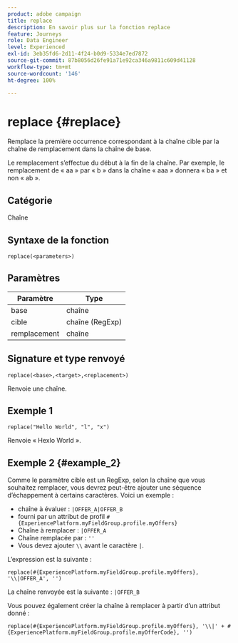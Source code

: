 ```yaml
---
product: adobe campaign
title: replace
description: En savoir plus sur la fonction replace
feature: Journeys
role: Data Engineer
level: Experienced
exl-id: 3eb35fd6-2d11-4f24-b0d9-5334e7ed7872
source-git-commit: 87b8056d26fe91a71e92ca346a9811c609d41128
workflow-type: tm+mt
source-wordcount: '146'
ht-degree: 100%

---
```


# replace {#replace}

Remplace la première occurrence correspondant à la chaîne cible par la chaîne de remplacement dans la chaîne de base.

Le remplacement s’effectue du début à la fin de la chaîne. Par exemple, le remplacement de « aa » par « b » dans la chaîne « aaa » donnera « ba » et non « ab ».

## Catégorie

Chaîne

## Syntaxe de la fonction

`replace(<parameters>)`

## Paramètres

| Paramètre | Type |
|-----------|--------------|
| base | chaîne |
| cible | chaîne (RegExp) |
| remplacement | chaîne |

## Signature et type renvoyé

`replace(<base>,<target>,<replacement>)`

Renvoie une chaîne.

## Exemple 1

`replace("Hello World", "l", "x")`

Renvoie « Hexlo World ».

## Exemple 2 {#example_2}

Comme le paramètre cible est un RegExp, selon la chaîne que vous souhaitez remplacer, vous devrez peut-être ajouter une séquence d’échappement à certains caractères. Voici un exemple :

* chaîne à évaluer : `|OFFER_A|OFFER_B`
* fourni par un attribut de profil `#{ExperiencePlatform.myFieldGroup.profile.myOffers}`
* Chaîne à remplacer : `|OFFER_A`
* Chaîne remplacée par : `''`
* Vous devez ajouter `\\` avant le caractère `|`.

L’expression est la suivante :

`replace(#{ExperiencePlatform.myFieldGroup.profile.myOffers}, '\\|OFFER_A', '')`

La chaîne renvoyée est la suivante : `|OFFER_B`

Vous pouvez également créer la chaîne à remplacer à partir d’un attribut donné :

`replace(#{ExperiencePlatform.myFieldGroup.profile.myOffers}, '\\|' + #{ExperiencePlatform.myFieldGroup.profile.myOfferCode}, '')`

